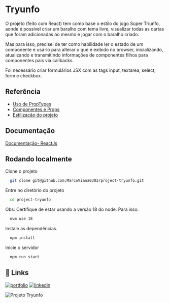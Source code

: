 # Tryunfo

O projeto (feito com React) tem como base o estilo do jogo Super Triunfo, aonde é possível criar um baralho com tema livre, visualizar todas as cartas que foram adicionadas ao mesmo e jogar com o baralho criado. 

Mas para isso, precisei de ter como habilidade ler o estado de um componente e usá-lo para alterar o que é exibido no browser, inicializando, atualizando e transmitindo informações de componentes filhos para componentes pais via callbacks.

Foi necessário criar formulários JSX com as tags input, textarea, select, form e checkbox. 



## Referência

 - [Uso de PropTypes](https://legacy.reactjs.org/docs/typechecking-with-proptypes.html)
 - [Componentes e Props](https://legacy.reactjs.org/docs/components-and-props.html)
 - [Estilização do projeto](https://uiverse.io/Praashoo7/brave-moose-56)


## Documentação

[Documentação- ReactJs](https://legacy.reactjs.org/docs/getting-started.html)


## Rodando localmente

Clone o projeto

```bash
  git clone git@github.com:MarcoViana0303/project-tryunfo.git
```

Entre no diretório do projeto

```bash
  cd project-tryunfo
```

Obs: Certifique de estar usando a versão 18 do node. Para isso:
```bash
  nvm use 18
```

Instale as dependências.

```bash
  npm install
```




Inicie o servidor

```bash
  npm run start
```


## 🔗 Links
[![portfolio](https://img.shields.io/badge/my_portfolio-000?style=for-the-badge&logo=ko-fi&logoColor=white)](https://marcoviana-dev.vercel.app/)
[![linkedin](https://img.shields.io/badge/linkedin-0A66C2?style=for-the-badge&logo=linkedin&logoColor=white)](https://www.linkedin.com/in/marco-viana2022/)

![Projeto Tryunfo](project-tryunfo/projeto-tryunfo.png)

